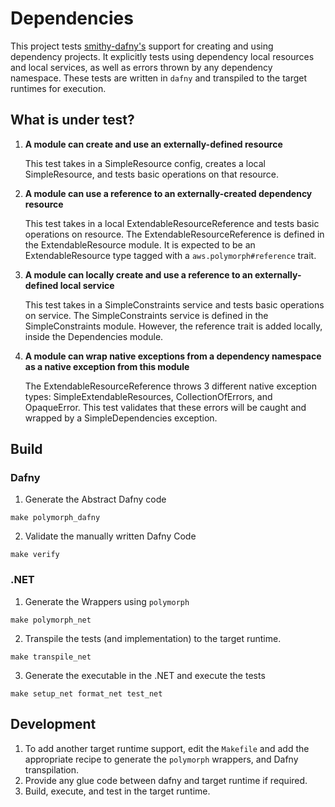 # Dependencies

This project tests [smithy-dafny's](../../codegen/smithy-dafny-codegen-cli) support 
for creating and using dependency projects.
It explicitly tests using dependency local resources and local services,
as well as errors thrown by any dependency namespace.
These tests are written in `dafny` and transpiled to the target runtimes for execution.

## What is under test?

1. **A module can create and use an externally-defined resource** 
   
   This test takes in a SimpleResource config, creates a local SimpleResource, and tests basic operations on that resource.
2. **A module can use a reference to an externally-created dependency resource**

   This test takes in a local ExtendableResourceReference and tests basic operations on resource.
   The ExtendableResourceReference is defined in the ExtendableResource module.
   It is expected to be an ExtendableResource type tagged with a `aws.polymorph#reference` trait.
3. **A module can locally create and use
     a reference to an externally-defined local service**

   This test takes in a SimpleConstraints service and tests basic operations on service.
   The SimpleConstraints service is defined in the SimpleConstraints module.
   However, the reference trait is added locally, inside the Dependencies module.
4. **A module can wrap native exceptions from a dependency namespace
   as a native exception from this module**

   The ExtendableResourceReference throws 3 different native exception types: SimpleExtendableResources, CollectionOfErrors, and OpaqueError.
   This test validates that these errors will be caught and wrapped by a SimpleDependencies exception.

## Build
### Dafny
1. Generate the Abstract Dafny code
```
make polymorph_dafny
```

2. Validate the manually written Dafny Code
```
make verify
```

### .NET
1. Generate the Wrappers using `polymorph`
```
make polymorph_net
```

2. Transpile the tests (and implementation) to the target runtime.
```
make transpile_net
```

3. Generate the executable in the .NET and execute the tests
```
make setup_net format_net test_net
```

## Development
1. To add another target runtime support,
   edit the `Makefile` and add the appropriate recipe to 
   generate the `polymorph` wrappers, and Dafny transpilation.
2. Provide any glue code between dafny and target runtime if required.
3. Build, execute, and test in the target runtime.
